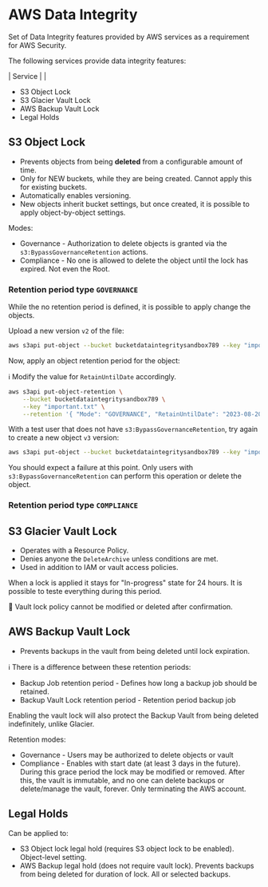# AWS Data Integrity

Set of Data Integrity features provided by AWS services as a requirement for AWS Security.

The following services provide data integrity features:

| Service | |

- S3 Object Lock
- S3 Glacier Vault Lock
- AWS Backup Vault Lock
- Legal Holds


## S3 Object Lock

- Prevents objects from being **deleted** from a configurable amount of time.
- Only for NEW buckets, while they are being created. Cannot apply this for existing buckets.
- Automatically enables versioning.
- New objects inherit bucket settings, but once created, it is possible to apply object-by-object settings.

Modes:
- Governance - Authorization to delete objects is granted via the `s3:BypassGovernanceRetention` actions.
- Compliance - No one is allowed to delete the object until the lock has expired. Not even the Root.


### Retention period type `GOVERNANCE`

While the no retention period is defined, it is possible to apply change the objects.

Upload a new version `v2` of the file:

```sh
aws s3api put-object --bucket bucketdataintegritysandbox789 --key "important.txt" --body "artifacts/important-v2.txt"
```

Now, apply an object retention period for the object:

ℹ️ Modify the value for `RetainUntilDate` accordingly.

```sh
aws s3api put-object-retention \
    --bucket bucketdataintegritysandbox789 \
    --key "important.txt" \
    --retention '{ "Mode": "GOVERNANCE", "RetainUntilDate": "2023-08-20T20:40:00-03:00" }'
```

With a test user that does not have `s3:BypassGovernanceRetention`, try again to create a new object `v3` version:

```sh
aws s3api put-object --bucket bucketdataintegritysandbox789 --key "important.txt" --body "artifacts/important-v3.txt"
```

You should expect a failure at this point. Only users with `s3:BypassGovernanceRetention` can perform this operation or delete the object.


### Retention period type `COMPLIANCE`



## S3 Glacier Vault Lock

- Operates with a Resource Policy.
- Denies anyone the `DeleteArchive` unless conditions are met.
- Used in addition to IAM or vault access policies.

When a lock is applied it stays for "In-progress" state for 24 hours. It is possible to teste everything during this period.

🚨 Vault lock policy cannot be modified or deleted after confirmation.

## AWS Backup Vault Lock

- Prevents backups in the vault from being deleted until lock expiration.

ℹ️ There is a difference between these retention periods:
- Backup Job retention period - Defines how long a backup job should be retained.
- Backup Vault Lock retention period - Retention period backup job

Enabling the vault lock will also protect the Backup Vault from being deleted indefinitely, unlike Glacier.

Retention modes:
- Governance - Users may be authorized to delete objects or vault
- Compliance - Enables with start date (at least 3 days in the future). During this grace period the lock may be modified or removed. After this, the vault is immutable, and no one can delete backups or delete/manage the vault, forever. Only terminating the AWS account.

## Legal Holds

Can be applied to:
- S3 Object lock legal hold (requires S3 object lock to be enabled). Object-level setting.
- AWS Backup legal hold (does not require vault lock). Prevents backups from being deleted for duration of lock. All or selected backups.
